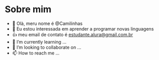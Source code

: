 # Sobre mim

- 👋 Olà, meru nome é @Camilinhas
- 👀 Eu estou interessada em aprender a programar novas linguagens
- :+1: meu email de contato é estudante.alura@gmail.com.br
- 🌱 I’m currently learning ...
- 💞️ I’m looking to collaborate on ...
- 📫 How to reach me ...
